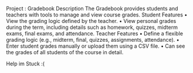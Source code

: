 Project : Gradebook
Description
The Gradebook provides students and teachers with tools to manage and view course
grades.
Student Features
• View the grading logic defined by the teacher.
• View personal grades during the term, including details such as homework, quizzes,
midterm exams, final exams, and attendance.
Teacher Features
• Define a flexible grading logic (e.g., midterm, final, quizzes, assignments, attendance).
• Enter student grades manually or upload them using a CSV file.
• Can see the grades of all students of the course in detail.

Help im Stuck :(
